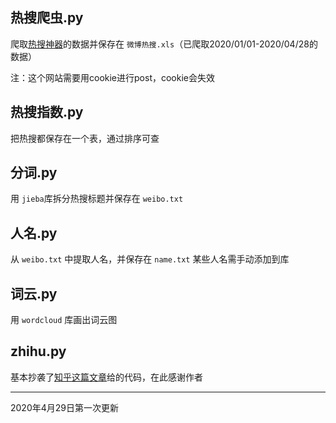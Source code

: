 ## 热搜爬虫.py
爬取[热搜神器](https://www.enlightent.cn/research/rank/weiboSearchRank)的数据并保存在 ```微博热搜.xls```（已爬取2020/01/01-2020/04/28的数据）

注：这个网站需要用cookie进行post，cookie会失效

## 热搜指数.py
把热搜都保存在一个表，通过排序可查

## 分词.py
用 ```jieba```库拆分热搜标题并保存在 ```weibo.txt```

## 人名.py
从 ```weibo.txt``` 中提取人名，并保存在 ```name.txt``` 某些人名需手动添加到库

## 词云.py
用 ```wordcloud``` 库画出词云图

## zhihu.py
基本抄袭了[知乎这篇文章](https://zhuanlan.zhihu.com/p/86755176)给的代码，在此感谢作者

- - - -

2020年4月29日第一次更新